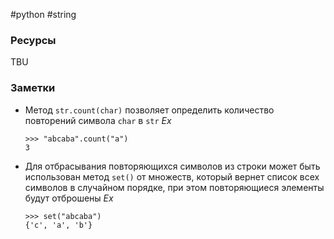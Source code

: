 #python #string

### Ресурсы

TBU

### Заметки

- Метод `str.count(char)` позволяет определить количество повторений символа `char` в `str`
	*Ex*
	```
	>>> "abcaba".count("a") 
	3
	```
- Для отбрасывания повторяющихся символов из строки может быть использован метод `set()` от множеств, который вернет список всех символов в случайном порядке, при этом повторяющиеся элементы будут отброшены
	*Ex*
	```
	>>> set("abcaba") 
	{'c', 'a', 'b'}
	```